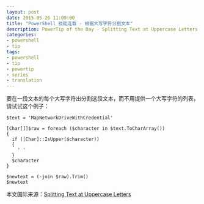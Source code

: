```yaml
---
layout: post
date: 2015-05-26 11:00:00
title: "PowerShell 技能连载 - 根据大写字符分割文本"
description: PowerTip of the Day - Splitting Text at Uppercase Letters
categories:
- powershell
- tip
tags:
- powershell
- tip
- powertip
- series
- translation
---
```

要在一段文本的每个大写字符出分割这段文本，而不用提供一个大写字符的列表，请试试这个例子：

    $text = 'MapNetworkDriveWithCredential'
    
    [Char[]]$raw = foreach ($character in $text.ToCharArray())
    {
      if ([Char]::IsUpper($character))
      {
        ' '
      }
      $character
    }
    
    $newtext = (-join $raw).Trim()
    $newtext

<!--more-->
本文国际来源：[Splitting Text at Uppercase Letters](http://community.idera.com/powershell/powertips/b/tips/posts/splitting-text-at-uppercase-letters)
